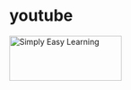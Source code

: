 # youtube
<img src="https://raw.githubusercontent.com/iwebsite128/test1/master/win10.jpg" alt="Simply Easy Learning" width="200"
         height="80">

    
